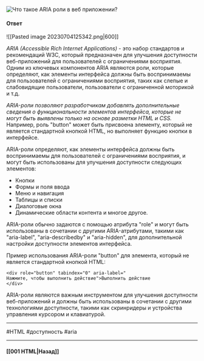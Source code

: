![Что такое `ARIA` роли в веб приложении?](https://youtu.be/N1wPX5Z4HKE?t=131)

#### Ответ

![[Pasted image 20230704125342.png|600]]

*ARIA (Accessible Rich Internet Applications)* - это набор стандартов и рекомендаций W3C, который предназначен для улучшения доступности веб-приложений для пользователей с ограничениями восприятия. Одним из ключевых компонентов ARIA являются роли, которые определяют, как элементы интерфейса должны быть воспринимаемы для пользователей с ограничениями восприятия, таких как слепые и слабовидящие пользователи, пользователи с ограниченной моторикой и т.д.

*ARIA-роли позволяют разработчикам добавлять дополнительные сведения о функциональности элементов интерфейса, которые не могут быть выявлены только на основе разметки HTML и CSS.* Например, роль "button" может быть присвоена элементу, который не является стандартной кнопкой HTML, но выполняет функцию кнопки в интерфейсе.

ARIA-роли определяют, как элементы интерфейса должны быть воспринимаемы для пользователей с ограничениями восприятия, и могут быть использованы для улучшения доступности следующих элементов:

- Кнопки
- Формы и поля ввода
- Меню и навигация
- Таблицы и списки
- Диалоговые окна
- Динамические области контента и многое другое.

ARIA-роли обычно задаются с помощью атрибута "role" и могут быть использованы в сочетании с другими ARIA-атрибутами, такими как "aria-label", "aria-describedby" и "aria-hidden", для дополнительной настройки доступности элементов интерфейса.

Пример использования ARIA-роли "button" для элемента, который не является стандартной кнопкой HTML:

```
<div role="button" tabindex="0" aria-label="
Нажмите, чтобы выполнить действие">Выполнить действие
</div>
```

ARIA-роли являются важным инструментом для улучшения доступности веб-приложений и должны быть использованы в сочетании с другими технологиями доступности, такими как скринридеры и устройства управления курсором и клавиатурой.

___
#HTML #доступность #aria 

___

#### [[001 HTML|Назад]]